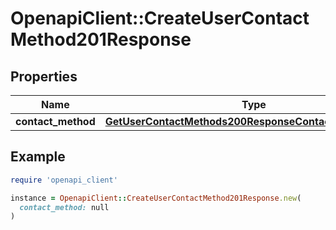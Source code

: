 # OpenapiClient::CreateUserContactMethod201Response

## Properties

| Name | Type | Description | Notes |
| ---- | ---- | ----------- | ----- |
| **contact_method** | [**GetUserContactMethods200ResponseContactMethodsInner**](GetUserContactMethods200ResponseContactMethodsInner.md) |  | [optional] |

## Example

```ruby
require 'openapi_client'

instance = OpenapiClient::CreateUserContactMethod201Response.new(
  contact_method: null
)
```

